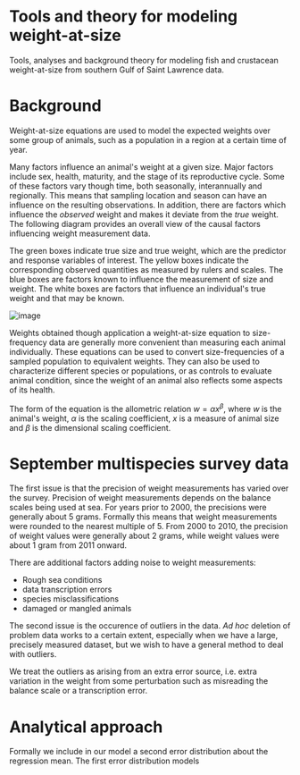# Tools and theory for modeling weight-at-size

Tools, analyses and background theory for modeling fish and crustacean weight-at-size from southern Gulf of Saint Lawrence data.

# Background

Weight-at-size equations are used to model the expected weights over some group of animals, such as a population in a region at a certain time of year.

Many factors influence an animal's weight at a given size. Major factors include sex, health, maturity, and the stage of its reproductive cycle. Some of these factors vary though time, both seasonally, interannually and regionally. 
This means that sampling location and season can have an influence on the resulting observations. In addition, there are factors which influence the *observed* weight and makes it deviate from the *true* weight. The following diagram provides an overall view of the causal factors influencing weight measurement data.

The green boxes indicate true size and true weight, which are the predictor and response variables of interest. The yellow boxes indicate the corresponding observed quantities as measured by rulers and scales. The blue boxes are factors known to influence the measurement of size and weight. The white boxes are factors that influence an individual's true weight and that may be known.

![image](https://github.com/TobieSurette/weight-at-size/assets/14942142/bd76d48c-7b92-4ed6-ba37-8818494bf190)

Weights obtained though application a weight-at-size equation to size-frequency data are generally more convenient than measuring each animal individually. These equations can be used to convert size-frequencies of a sampled population to equivalent weights. They can also be used to characterize different species or populations, or as controls to evaluate animal condition, since the weight of an animal also reflects some aspects of its health.

The form of the equation is the allometric relation $w = \alpha x^\beta$, where $w$ is the animal's weight, $\alpha$ is the scaling coefficient, $x$ is a measure of animal size and $\beta$ is the dimensional scaling coefficient.

# September multispecies survey data

The first issue is that the precision of weight measurements has varied over the survey. Precision of weight measurements depends on the balance scales being used at sea. For years prior to 2000, the precisions were generally about 5 grams. Formally this means that weight measurements were rounded to the nearest multiple of 5. From 2000 to 2010, the precision of weight values were generally about 2 grams, while weight values were about 1 gram from 2011 onward. 

There are additional factors adding noise to weight measurements:
- Rough sea conditions
- data transcription errors
- species misclassifications
- damaged or mangled animals

The second issue is the occurence of outliers in the data. *Ad hoc* deletion of problem data works to a certain extent, especially when we have a large, precisely measured dataset, but we wish to have a general method to deal with outliers.

We treat the outliers as arising from an extra error source, i.e. extra variation in the weight from some perturbation such as misreading the balance scale or a transcription error. 

# Analytical approach



Formally we include in our model a second error distribution about the regression mean. The first error distribution models 



